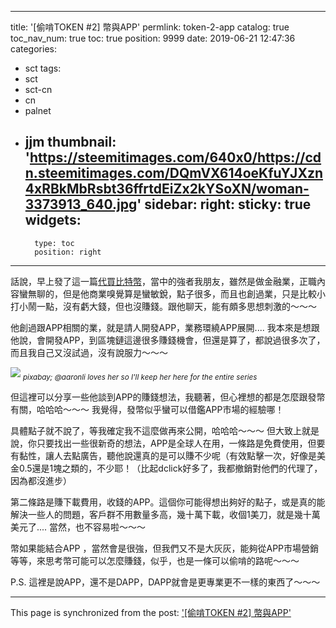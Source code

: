 
---
title: '[偷啃TOKEN #2] 幣與APP'
permlink: token-2-app
catalog: true
toc_nav_num: true
toc: true
position: 9999
date: 2019-06-21 12:47:36
categories:
- sct
tags:
- sct
- sct-cn
- cn
- palnet
- jjm
thumbnail: 'https://steemitimages.com/640x0/https://cdn.steemitimages.com/DQmVX614oeKfuYJXzn4xRBkMbRsbt36ffrtdEiZx2kYSoXN/woman-3373913_640.jpg'
sidebar:
    right:
        sticky: true
widgets:
    -
        type: toc
        position: right
---


話說，早上發了這一篇[代買比特幣](https://steemit.com/cn/@deanliu/259fww)，當中的強者我朋友，雖然是做金融業，正職內容蠻無聊的，但是他商業嗅覺算是蠻敏銳，點子很多，而且也創過業，只是比較小打小鬧一點，沒有虧大錢，但也沒賺錢。跟他聊天，能有頗多思想刺激的～～～

他創過跟APP相關的業，就是請人開發APP，業務環繞APP展開.... 我本來是想跟他說，會開發APP，到區塊鏈這邊很多賺錢機會，但還是算了，都說過很多次了，而且我自己又沒試過，沒有說服力～～～

![](https://steemitimages.com/640x0/https://cdn.steemitimages.com/DQmVX614oeKfuYJXzn4xRBkMbRsbt36ffrtdEiZx2kYSoXN/woman-3373913_640.jpg)
<sub>*pixabay; @aaronli loves her so I'll keep her here for the entire series*</sub>

但這裡可以分享一些他談到APP的賺錢想法，我聽著，但心裡想的都是怎麼跟發幣有關，哈哈哈～～～ 我覺得，發幣似乎蠻可以借鑑APP市場的經驗哪！

具體點子就不說了，等我確定我不這麼做再來公開，哈哈哈～～～ 但大致上就是說，你只要找出一些很新奇的想法，APP是全球人在用，一條路是免費使用，但要有黏性，讓人去點廣告，聽他說還真的是可以賺不少呢（有效點擊一次，好像是美金0.5還是1塊之類的，不少耶！（比起dclick好多了，我都撤銷對他們的代理了，因為都沒進步）

第二條路是賺下載費用，收錢的APP。這個你可能得想出夠好的點子，或是真的能解決一些人的問題，客戶群不用數量多高，幾十萬下載，收個1美刀，就是幾十萬美元了.... 當然，也不容易啦～～～

幣如果能結合APP ，當然會是很強，但我們又不是大灰灰，能夠從APP市場營銷等等，來思考幣可能可以怎麼賺錢，似乎，也是一條可以偷啃的路呢～～～

P.S. 這裡是說APP，還不是DAPP，DAPP就會是更專業更不一樣的東西了～～～

- - -

This page is synchronized from the post: ['[偷啃TOKEN #2] 幣與APP'](https://steemit.com/@deanliu/token-2-app)
